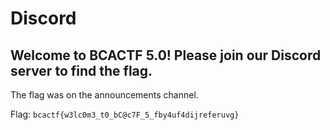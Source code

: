 # Discord

## Welcome to BCACTF 5.0! Please join our Discord server to find the flag.

The flag was on the announcements channel.

Flag: `bcactf{w3lc0m3_t0_bC@c7F_5_fby4uf4dijreferuvg}`